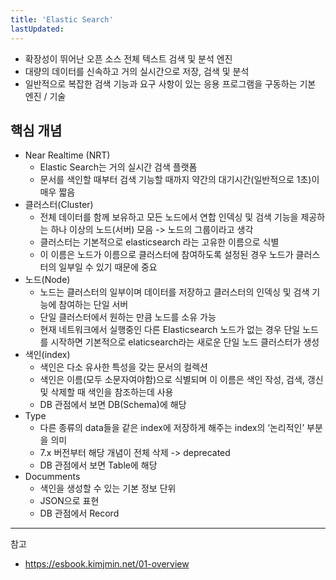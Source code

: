 ```yaml
---
title: 'Elastic Search'
lastUpdated: 
---
```

- 확장성이 뛰어난 오픈 소스 전체 텍스트 검색 및 분석 엔진
- 대량의 데이터를 신속하고 거의 실시간으로 저장, 검색 및 분석
- 일반적으로 복잡한 검색 기능과 요구 사항이 있는 응용 프로그램을 구동하는 기본 엔진 / 기술

## 핵심 개념
- Near Realtime (NRT)
    - Elastic Search는 거의 실시간 검색 플랫폼
    - 문서를 색인할 때부터 검색 기능할 때까지 약간의 대기시간(일반적으로 1초)이 매우 짧음
- 클러스터(Cluster)
    - 전체 데이터를 함께 보유하고 모든 노드에서 연합 인덱싱 및 검색 기능을 제공하는 하나 이상의 노드(서버) 모음 -> 노드의 그룹이라고 생각
    - 클러스터는 기본적으로 elasticsearch 라는 고유한 이름으로 식별
    - 이 이름은 노드가 이름으로 클러스터에 참여하도록 설정된 경우 노드가 클러스터의 일부일 수 있기 때문에 중요
- 노드(Node)
    - 노드는 클러스터의 일부이며 데이터를 저장하고 클러스터의 인덱싱 및 검색 기능에 참여하는 단일 서버
    - 단일 클러스터에서 원하는 만큼 노드를 소유 가능
    - 현재 네트워크에서 실행중인 다른 Elasticsearch 노드가 없는 경우 단일 노드를 시작하면 기본적으로 elaticsearch라는 새로운 단일 노드 클러스터가 생성
- 색인(index)
    - 색인은 다소 유사한 특성을 갖는 문서의 컬렉션
    - 색인은 이름(모두 소문자여야함)으로 식별되며 이 이름은 색인 작성, 검색, 갱신 및 삭제할 때 색인을 참조하는데 사용
    - DB 관점에서 보면 DB(Schema)에 해당
- Type
    - 다른 종류의 data들을 같은 index에 저장하게 해주는 index의 ‘논리적인’ 부분을 의미
    - 7.x 버전부터 해당 개념이 전체 삭제 -> deprecated
    - DB 관점에서 보면 Table에 해당
- Documments
    - 색인을 생성할 수 있는 기본 정보 단위
    - JSON으로 표현
    - DB 관점에서 Record

---
참고
- https://esbook.kimjmin.net/01-overview